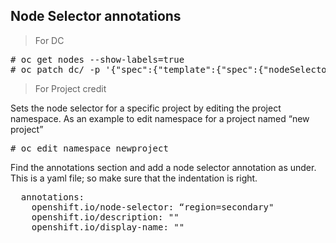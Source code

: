 <h2>Node Selector annotations</h2>

<blockquote>
  For DC
</blockquote>
<pre>
# oc get nodes --show-labels=true
# oc patch dc/<dcname> -p '{"spec":{"template":{"spec":{"nodeSelector":{"<label_name>":"<label_value>"}}}}}'</pre>

<blockquote>
For Project credit
</blockquote>
<p>Sets the node selector for a specific project by editing the project namespace. As an example to edit namespace for a project named “new project”</p>
<pre># oc edit namespace newproject</pre>
<p>Find the annotations section and add a node selector annotation as under. This is a yaml file; so make sure that the indentation is right.</p>
<pre>  annotations:
    openshift.io/node-selector: “region=secondary"
    openshift.io/description: ""
    openshift.io/display-name: ""</pre>
